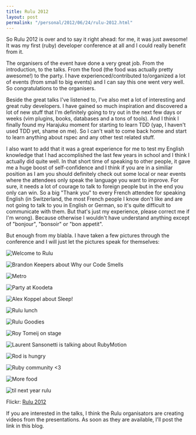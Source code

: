 ```yaml
---
title: Rulu 2012
layout: post
permalink: "/personal/2012/06/24/rulu-2012.html"
---
```


So Rulu 2012 is over and to say it right ahead: for me, it was just awesome! It was my first (ruby) developer conference at all and I could really benefit from it.

The organisers of the event have done a very great job. From the introduction, to the talks. From the food (the food was actually pretty awesome!) to the party. 
I have experienced/contributed to/organized a lot of events (from small to big events) and I can say this one went very well. So congratulations to the organisers.

Beside the great talks I've listened to, I've also met a lot of interesting and great ruby developers. 
I have gained so much inspiration and discovered a lot of new stuff that I'm definitely going to try out in the next few days or weeks (vim plugins, books, databases and a tons of tools). And I think I finally found my Harajuku moment for 
starting to learn TDD (yap, I haven't used TDD yet, shame on me). So I can't wait to come back home and start to learn anything about rspec and any other test related stuff.

I also want to add that it was a great experience for me to test my English knowledge that I had accomplished the last few years in school and I think I actually did quite well.
In that short time of speaking to other people, it gave me a huge boost of self-confidence and I think if you are in a similiar position as I am you should definitely check out some
local or near events where the attendees only speak the language you want to improve. For sure, it needs a lot of courage to talk to foreign people but in the end you only can win.
So a big "Thank you" to every French attendee for speaking English (in Switzerland, the most French people I know don't like and are not going to talk to you in English or German, 
so it's quite difficult to communicate with them. But that's just my experience, please correct me if I'm wrong). Because otherwise I wouldn't have understand anything 
except of "bonjour", "bonsoir" or "bon appetit".

But enough from my blabla. I have taken a few pictures through the conference and I will just let the pictures speak for themselves: 

![Welcome to Rulu](http://farm9.staticflickr.com/8002/7431283656_5381e90aa9_c.jpg)

![Brandon Keepers about Why our Code Smells](http://farm8.staticflickr.com/7257/7431276550_b626fd3eb6_c.jpg)

![Metro](http://farm9.staticflickr.com/8153/7431287306_fd3cd88a31_c.jpg)

![Party at Koodeta](http://farm8.staticflickr.com/7134/7431280800_69bc567b68_c.jpg)

![Alex Koppel about Sleep!](http://farm6.staticflickr.com/5071/7431279286_7b6920a64b_c.jpg)

![Rulu lunch](http://farm9.staticflickr.com/8146/7431278294_96833951a7_c.jpg)

![Rulu Goodies](http://farm9.staticflickr.com/8012/7431293340_ccf9ac1221_c.jpg)

![Roy Tomeij on stage](http://farm8.staticflickr.com/7263/7431281420_279dcf5f9d_c.jpg)

![Laurent Sansonetti is talking about RubyMotion](http://farm9.staticflickr.com/8154/7431287798_d073418d85_c.jpg)

![Rod is hungry](http://farm9.staticflickr.com/8167/7431293898_a662460006_c.jpg)

![Ruby community <3](http://farm8.staticflickr.com/7277/7431290290_190e889b0b_c.jpg)

![More food](http://farm8.staticflickr.com/7262/7431296996_3f52c8fdef_c.jpg)

![til next year rulu](http://farm8.staticflickr.com/7254/7431387110_b34979607e_c.jpg)

Flickr: [Rulu 2012](http://www.flickr.com/photos/danielpuglisi/sets/72157630262265828/)

If you are interested in the talks, I think the Rulu organisators are creating videos
from the presentations. As soon as they are available, I'll post the link in this blog.
